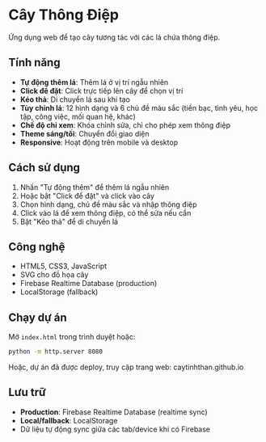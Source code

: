 # Cây Thông Điệp

Ứng dụng web để tạo cây tương tác với các lá chứa thông điệp.

## Tính năng

- **Tự động thêm lá**: Thêm lá ở vị trí ngẫu nhiên
- **Click để đặt**: Click trực tiếp lên cây để chọn vị trí 
- **Kéo thả**: Di chuyển lá sau khi tạo
- **Tùy chỉnh lá**: 12 hình dạng và 6 chủ đề màu sắc (tiền bạc, tình yêu, học tập, công việc, mối quan hệ, khác)
- **Chế độ chỉ xem**: Khóa chỉnh sửa, chỉ cho phép xem thông điệp
- **Theme sáng/tối**: Chuyển đổi giao diện
- **Responsive**: Hoạt động trên mobile và desktop

## Cách sử dụng

1. Nhấn "Tự động thêm" để thêm lá ngẫu nhiên
2. Hoặc bật "Click để đặt" và click vào cây
3. Chọn hình dạng, chủ đề màu sắc và nhập thông điệp
4. Click vào lá để xem thông điệp, có thể sửa nếu cần
5. Bật "Kéo thả" để di chuyển lá

## Công nghệ

- HTML5, CSS3, JavaScript
- SVG cho đồ họa cây
- Firebase Realtime Database (production)
- LocalStorage (fallback)

## Chạy dự án

Mở `index.html` trong trình duyệt hoặc:

```bash
python -m http.server 8080
```

Hoặc, dự án đã được deploy, truy cập trang web: caytinhthan.github.io

## Lưu trữ

- **Production**: Firebase Realtime Database (realtime sync)
- **Local/fallback**: LocalStorage
- Dữ liệu tự động sync giữa các tab/device khi có Firebase